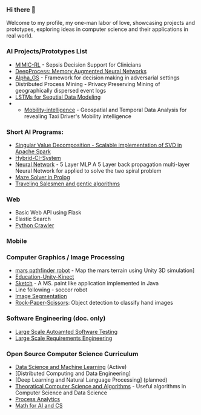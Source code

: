 ### Hi there 👋
Welcome to my profile, my one-man labor of love, showcasing projects and prototypes, exploring ideas in computer science and their applications in real world. 



<!--
**asjad99/asjad99** is a ✨ _special_ ✨ repository because its `README.md` (this file) appears on your GitHub profile.

Here are some ideas to get you started:

- 🔭 I’m currently working on ...
- 🌱 I’m currently learning ...
- 👯 I’m looking to collaborate on ...
- 🤔 I’m looking for help with ...
- 💬 Ask me about ...
- 📫 How to reach me: ...
- 😄 Pronouns: ...
- ⚡ Fun fact: ...
-->

### AI Projects/Prototypes List 

- [MIMIC-RL](https://github.com/asjad99/MIMIC_RL_COACH) - Sepsis Decision Support for Clinicians     
- [DeepProcess: Memory Augmented Neural Networks](https://github.com/asjad99/DeepProcess)
- [Alpha_GS](https://github.com/asjad99/rosetta_stone) - Framework for decision making in adversarial settings
- Distributed Process Mining - Privacy Preserving Mining of geographically dispersed event logs 
- [LSTMs for Sequtial Data Modeling](https://github.com/asjad99/tensorflow_LSTM)
- - [Mobility-intelligence](https://github.com/asjad99/mobility-intelligence) - Geospatial and Temporal Data Analysis for revealing Taxi Driver's Mobility intelligence

### Short AI Programs: 
- [Singular Value Decomposition - Scalable implementation of SVD in Apache Spark](https://gist.github.com/asjad99/e87a695df10b0859ee943b8e661f0fc3)
- [Hybrid-CI-System](https://github.com/asjad99/Hybrid-CI-System)
- [Neural Network](https://github.com/asjad99/MLP) - 5 Layer MLP A 5 Layer back propagation multi-layer Neural Network for applied to solve the two spiral problem
- [Maze Solver in Prolog](https://github.com/asjad99/Prolog/blob/master/Path.Finder.pl)
- [Traveling Salesmen and gentic algorithms](https://github.com/asjad99/Genetic-Algorithms)   


### Web  
- Basic Web API using Flask
- Elastic Search   
- [Python Crawler](https://github.com/asjad99/datascience-GYM/blob/master/Data_engineering/web_crawler.py)

### Mobile 


### Computer Graphics / Image Processing  
- [mars pathfinder robot](https://github.com/asjad99/mars_pathfinder_robot) - Map the mars terrain using Unity 3D simulation]
- [Education-Unity-Kinect](https://github.com/asjad99/KINEFF)
- [Sketch](https://github.com/asjad99/Sketch) - A MS. paint like application implemented in Java
- Line following - soccor robot   
- [Image Segmentation](https://github.com/asjad99/Image-Processing)
- [Rock-Paper-Scissors](https://github.com/asjad99/Rock-Paper-Scissors): Object detection to classify hand images 

### Software Engineering (doc. only)
- [Large Scale Autoamted Software Testing](https://github.com/asjad99/Software-Testing-/blob/master/Report.pdf)
- [Large Scale Requirements Engineering](https://github.com/asjad99/Requirements-Engineering-)


### Open Source Computer Science Curriculum 

- [Data Science and Machine Learning](https://github.com/asjad99/datascience-GYM) (Active)
- [Distributed Computing and Data Engineering]  
- [Deep Learning and Natural Language Processing] (planned)
- [Theoratical Computer Science and Algorithms](https://github.com/asjad99/Algorithms_GYM) - Useful algorithms in Computer Science and Data Science
- [Process Analytics](https://github.com/asjad99/process-analytics)
- [Math for AI and CS](https://www.overleaf.com/project/60321e0c4ca63c16ec680cde)



<!--
- Systems Programming Rust (OS + databases)
- Computational Photography
	

----------------------------------------------------------------------------------------------------------------

“If you want to build a ship, don't drum up the men to gather wood, divide the work, and give orders. Instead, teach them to yearn for the vast and endless sea.”

"A person often meets his destiny on the road he took to avoid it."

[Naval and Kapil Gupta on Hardwork](https://youtu.be/q6k_ufqaiBg)
